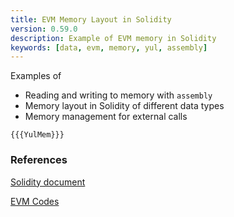 ```yaml
---
title: EVM Memory Layout in Solidity
version: 0.59.0
description: Example of EVM memory in Solidity
keywords: [data, evm, memory, yul, assembly]
---
```


Examples of

- Reading and writing to memory with `assembly`
- Memory layout in Solidity of different data types
- Memory management for external calls

```solidity
{{{YulMem}}}
```

### References

[Solidity document](https://docs.soliditylang.org/en/latest/internals/layout_in_memory.html)

[EVM Codes](https://www.evm.codes/)
